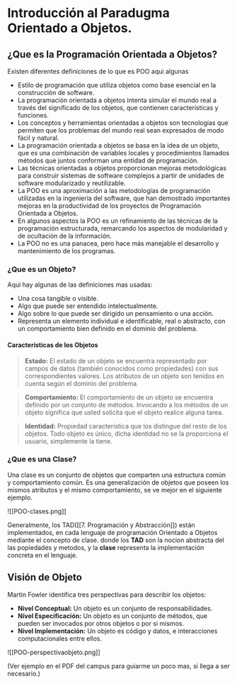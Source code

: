 # Introducción al Paradugma Orientado a Objetos.

## ¿Que es la Programación Orientada a Objetos?

Existen diferentes definiciones de lo que es POO aqui algunas

- Estilo de programación que utiliza objetos como base esencial en la construcción de software.
- La programación orientada a objetos intenta simular el mundo real a través del significado de los objetos, que contienen características y funciones.
- Los conceptos y herramientas orientadas a objetos son tecnologías que permiten que los problemas del mundo real sean expresados de modo fácil y natural.
- La programación orientada a objetos se basa en la idea de un objeto, que es una combinación de variables locales y procedimientos llamados métodos que juntos conforman una entidad de programación.
- Las técnicas orientadas a objetos proporcionan mejoras metodológicas para construir sistemas de software complejos a partir de unidades de software modularizado y reutilizable.
- La POO es una aproximación a las metodologías de programación utilizadas en la ingeniería del software, que han demostrado importantes mejoras en la productividad de los proyectos de Programación Orientada a Objetos.
- En algunos aspectos la POO es un refinamiento de las técnicas de la programación estructurada, remarcando los aspectos de modularidad y de ocultación de la información.
- La POO no es una panacea, pero hace más manejable el desarrollo y mantenimiento de los programas.

### ¿Que es un Objeto?
Aqui hay algunas de las definiciones mas usadas:

- Una cosa tangible o visible.
- Algo que puede ser entendido intelectualmente.
- Algo sobre lo que puede ser dirigido un pensamiento o una acción.
- Representa un elemento individual e identificable, real o abstracto, con un comportamiento bien definido en el dominio del problema.

#### Caracteristicas de los Objetos

> **Estado:** El estado de un objeto se encuentra representado por campos de datos (también conocidos como propiedades) con sus correspondientes valores. Los atributos de un objeto son tenidos en cuenta según el dominio del problema.

> **Comportamiento:** El comportamiento de un objeto se encuentra definido por un conjunto de métodos. Invocando a los métodos de un objeto significa que usted solicita que el objeto realice alguna tarea.

> **Identidad:** Propiedad característica que los distingue del resto de los objetos. Todo objeto es único, dicha identidad no se la proporciona el usuario, simplemente la tiene.

### ¿Que es una Clase?

Una clase es un conjunto de objetos que comparten una estructura común y comportamiento común. Es una generalización de objetos que poseen los mismos atributos y el mismo comportamiento, se ve mejor en el siguiente ejemplo.

![[POO-clases.png]]

Generalmente, los TAD([[7. Programación y Abstracción]]) están implementados, en cada lenguaje de programación Orientado a Objetos mediante el concepto de clase. donde los **TAD** son la nocion abstracta del las popiedades y metodos, y la **clase** representa la implementación concreta en el lenguaje.

## Visión de Objeto

Martin Fowler identifica tres perspectivas para describir los objetos:

- **Nivel Conceptual:** Un objeto es un conjunto de responsabilidades.
- **Nivel Especificación:** Un objeto es un conjunto de métodos, que pueden ser invocados por otros objetos o por si mismos.
- **Nivel Implementación:** Un objeto es código y datos, e interacciones computacionales entre ellos.

![[POO-perspectivaobjeto.png]]

(Ver ejemplo en el PDF del campus para guiarme un poco mas, si llega a ser necesario.)